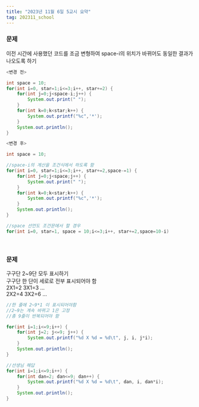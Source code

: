 ```yaml
---
title: "2023년 11월 6일 5교시 요약"
tag: 202311_school
---
```

### 문제
이전 시간에 사용했던 코드를 조금 변형하여 space-i의 위치가 바뀌어도 동일한 결과가 나오도록 하기
```java
<변경 전>

int space = 10;
for(int i=0, star=1;i<=3;i++, star+=2) {
    for(int j=0;j<space-i;j++) {
        System.out.print(" ");
    }
    for(int k=0;k<star;k++) {
        System.out.printf("%c",'*');
    }
    System.out.println();
}
```
```java
<변경 후>

int space = 10;

//space-i의 계산을 조건식에서 하도록 함
for(int i=0, star=1;i<=3;i++, star+=2,space-=1) {
    for(int j=0;j<space;j++) {
        System.out.print(" ");
    }
    for(int k=0;k<star;k++) {
        System.out.printf("%c",'*');
    }
    System.out.println();
}

//space 선언도 조건문에서 할 경우
for(int i=0, star=1, space = 10;i<=3;i++, star+=2,space=10-i)
```
<br>

### 문제
구구단 2~9단 모두 표시하기<br>
구구단 한 단이 세로로 전부 표시되어야 함<br>
2X1=2   3X1=3   ...<br>
2X2=4   3X2=6   ...<br>

```java
//한 줄에 2~9*1 이 표시되어야함
//2~9는 계속 바뀌고 1은 고정
//총 9줄이 반복되어야 함

for(int i=1;i<=9;i++) {
    for(int j=2; j<=9; j++) {
        System.out.printf("%d X %d = %d\t", j, i, j*i);
    }
    System.out.println();
}
```
```java
//선생님 해답
for(int i=1;i<=9;i++) {
    for(int dan=2; dan<=9; dan++) {
        System.out.printf("%d X %d = %d\t", dan, i, dan*i);
    }
    System.out.println();
}
```